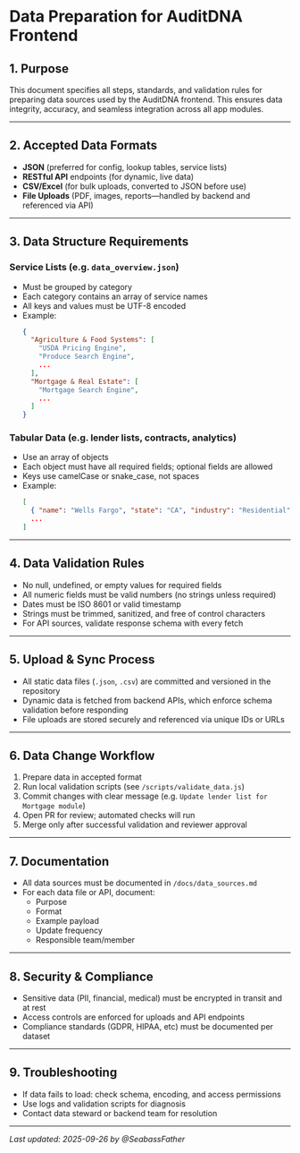 # Data Preparation for AuditDNA Frontend

## 1. Purpose

This document specifies all steps, standards, and validation rules for preparing data sources used by the AuditDNA frontend. This ensures data integrity, accuracy, and seamless integration across all app modules.

---

## 2. Accepted Data Formats

- **JSON** (preferred for config, lookup tables, service lists)
- **RESTful API** endpoints (for dynamic, live data)
- **CSV/Excel** (for bulk uploads, converted to JSON before use)
- **File Uploads** (PDF, images, reports—handled by backend and referenced via API)

---

## 3. Data Structure Requirements

### Service Lists (e.g. `data_overview.json`)

- Must be grouped by category
- Each category contains an array of service names
- All keys and values must be UTF-8 encoded
- Example:
  ```json
  {
    "Agriculture & Food Systems": [
      "USDA Pricing Engine",
      "Produce Search Engine",
      ...
    ],
    "Mortgage & Real Estate": [
      "Mortgage Search Engine",
      ...
    ]
  }
  ```

### Tabular Data (e.g. lender lists, contracts, analytics)

- Use an array of objects
- Each object must have all required fields; optional fields are allowed
- Keys use camelCase or snake_case, not spaces
- Example:
  ```json
  [
    { "name": "Wells Fargo", "state": "CA", "industry": "Residential", "rate": 6.2 },
    ...
  ]
  ```

---

## 4. Data Validation Rules

- No null, undefined, or empty values for required fields
- All numeric fields must be valid numbers (no strings unless required)
- Dates must be ISO 8601 or valid timestamp
- Strings must be trimmed, sanitized, and free of control characters
- For API sources, validate response schema with every fetch

---

## 5. Upload & Sync Process

- All static data files (`.json`, `.csv`) are committed and versioned in the repository
- Dynamic data is fetched from backend APIs, which enforce schema validation before responding
- File uploads are stored securely and referenced via unique IDs or URLs

---

## 6. Data Change Workflow

1. Prepare data in accepted format
2. Run local validation scripts (see `/scripts/validate_data.js`)
3. Commit changes with clear message (e.g. `Update lender list for Mortgage module`)
4. Open PR for review; automated checks will run
5. Merge only after successful validation and reviewer approval

---

## 7. Documentation

- All data sources must be documented in `/docs/data_sources.md`
- For each data file or API, document:
  - Purpose
  - Format
  - Example payload
  - Update frequency
  - Responsible team/member

---

## 8. Security & Compliance

- Sensitive data (PII, financial, medical) must be encrypted in transit and at rest
- Access controls are enforced for uploads and API endpoints
- Compliance standards (GDPR, HIPAA, etc) must be documented per dataset

---

## 9. Troubleshooting

- If data fails to load: check schema, encoding, and access permissions
- Use logs and validation scripts for diagnosis
- Contact data steward or backend team for resolution

---

_Last updated: 2025-09-26 by @SeabassFather_